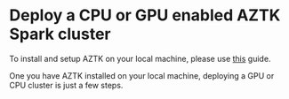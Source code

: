 # Deploy a CPU or GPU enabled AZTK Spark cluster

To install and setup AZTK on your local machine, please use [this](https://github.com/Azure/aztk/blob/master/docs/00-getting-started.md) guide.

One you have AZTK installed on your local machine, deploying a GPU or CPU cluster is just a few steps.
